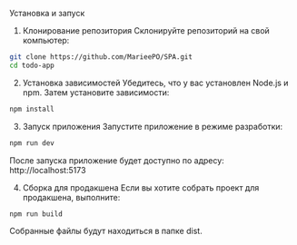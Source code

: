 Установка и запуск
1. Клонирование репозитория
Склонируйте репозиторий на свой компьютер:

```bash
git clone https://github.com/MarieePO/SPA.git 
cd todo-app
```

2. Установка зависимостей
Убедитесь, что у вас установлен Node.js и npm. Затем установите зависимости:

```bash
npm install
```

3. Запуск приложения
Запустите приложение в режиме разработки:

```bash
npm run dev
```

После запуска приложение будет доступно по адресу:
http://localhost:5173

4. Сборка для продакшена
Если вы хотите собрать проект для продакшена, выполните:

```bash
npm run build
```

Собранные файлы будут находиться в папке dist.